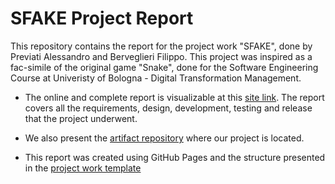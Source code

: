 # SFAKE Project Report

This repository contains the report for the project work "SFAKE", done by Previati Alessandro and Berveglieri Filippo. This project was inspired as a fac-simile of the original game "Snake", done for the Software Engineering Course at Univeristy of Bologna - Digital Transformation Management.

- The online and complete report is visualizable at this [site link](https://unibo-dtm-se-2425-sfake.github.io/report/). The report covers all the requirements, design, development, testing and release that the project underwent.

- We also present the [artifact repository](https://github.com/unibo-dtm-se-2425-SFAKE/artifact) where our project is located.

- This report was created using GitHub Pages and the structure presented in the [project work template](https://github.com/unibo-dtm-se/template-project-work)
